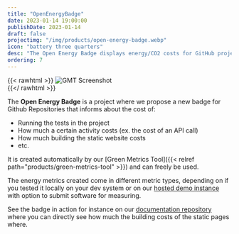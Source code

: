 ```yaml
---
title: "OpenEnergyBadge"
date: 2023-01-14 19:00:00
publishDate: 2023-01-14
draft: false
projectimg: "/img/products/open-energy-badge.webp"
icon: "battery three quarters"
desc: "The Open Energy Badge displays energy/CO2 costs for GitHub projects, covering test runs, API calls, and more, created by Green Metrics Tool."
ordering: 7
---
```


{{< rawhtml >}}
<img class="ui big rounded bordered image" src="/img/products/open-energy-badge.webp" alt="GMT Screenshot" loading="lazy" style="margin:auto;">
<br>
{{</ rawhtml >}}

The **Open Energy Badge** is a project where we propose a new badge for Github Repositories that informs about the cost
of:

- Running the tests in the project
- How much a certain activity costs (ex. the cost of an API call)
- How much building the static website costs
- etc.

It is created automatically by our [Green Metrics Tool]({{< relref path="products/green-metrics-tool" >}}) and can freely be used.

The energy metrics created come in different metric types, depending on if you tested it locally on your dev system
or on our [hosted demo instance](https://metrics.green-coding.io)  with option to submit software for measuring.

See the badge in action for instance on our [documentation repository](https://github.com/green-coding-solutions/documentation) where you can directly see how much the building
costs of the static pages where.